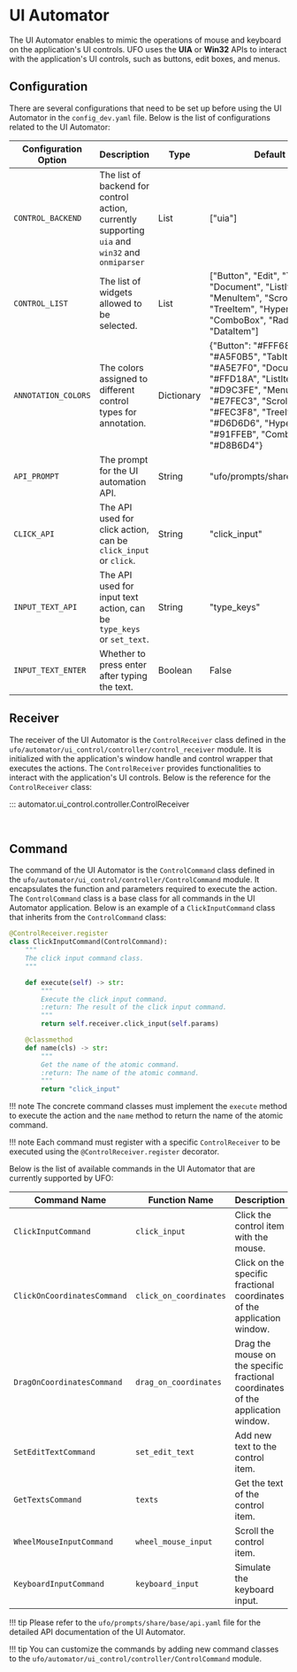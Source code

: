 # UI Automator

The UI Automator enables to mimic the operations of mouse and keyboard on the application's UI controls. UFO uses the **UIA** or **Win32** APIs to interact with the application's UI controls, such as buttons, edit boxes, and menus.


## Configuration

There are several configurations that need to be set up before using the UI Automator in the `config_dev.yaml` file. Below is the list of configurations related to the UI Automator:

| Configuration Option    | Description                                                                                             | Type     | Default Value |
|-------------------------|---------------------------------------------------------------------------------------------------------|----------|---------------|
| `CONTROL_BACKEND`       | The list of backend for control action, currently supporting `uia` and `win32` and `onmiparser`         | List     | ["uia"]       |
| `CONTROL_LIST`          | The list of widgets allowed to be selected.                                                             | List     | ["Button", "Edit", "TabItem", "Document", "ListItem", "MenuItem", "ScrollBar", "TreeItem", "Hyperlink", "ComboBox", "RadioButton", "DataItem"] |
| `ANNOTATION_COLORS`     | The colors assigned to different control types for annotation.                                          | Dictionary | {"Button": "#FFF68F", "Edit": "#A5F0B5", "TabItem": "#A5E7F0", "Document": "#FFD18A", "ListItem": "#D9C3FE", "MenuItem": "#E7FEC3", "ScrollBar": "#FEC3F8", "TreeItem": "#D6D6D6", "Hyperlink": "#91FFEB", "ComboBox": "#D8B6D4"} |
| `API_PROMPT`           | The prompt for the UI automation API. | String | "ufo/prompts/share/base/api.yaml"          |
| `CLICK_API`              | The API used for click action, can be `click_input` or `click`. | String  | "click_input" |
| `INPUT_TEXT_API`         | The API used for input text action, can be `type_keys` or `set_text`. | String  | "type_keys"   |
| `INPUT_TEXT_ENTER`       | Whether to press enter after typing the text.    | Boolean | False         |



## Receiver

The receiver of the UI Automator is the `ControlReceiver` class defined in the `ufo/automator/ui_control/controller/control_receiver` module. It is initialized with the application's window handle and control wrapper that executes the actions. The `ControlReceiver` provides functionalities to interact with the application's UI controls. Below is the reference for the `ControlReceiver` class:

::: automator.ui_control.controller.ControlReceiver

<br>

## Command

The command of the UI Automator is the `ControlCommand` class defined in the `ufo/automator/ui_control/controller/ControlCommand` module. It encapsulates the function and parameters required to execute the action. The `ControlCommand` class is a base class for all commands in the UI Automator application. Below is an example of a `ClickInputCommand` class that inherits from the `ControlCommand` class:

```python
@ControlReceiver.register
class ClickInputCommand(ControlCommand):
    """
    The click input command class.
    """

    def execute(self) -> str:
        """
        Execute the click input command.
        :return: The result of the click input command.
        """
        return self.receiver.click_input(self.params)

    @classmethod
    def name(cls) -> str:
        """
        Get the name of the atomic command.
        :return: The name of the atomic command.
        """
        return "click_input"
```

!!! note
    The concrete command classes must implement the `execute` method to execute the action and the `name` method to return the name of the atomic command.

!!! note
    Each command must register with a specific `ControlReceiver` to be executed using the `@ControlReceiver.register` decorator.

Below is the list of available commands in the UI Automator that are currently supported by UFO:

| Command Name | Function Name | Description |
|--------------|---------------|-------------|
| `ClickInputCommand` | `click_input` | Click the control item with the mouse. |
| `ClickOnCoordinatesCommand` | `click_on_coordinates` | Click on the specific fractional coordinates of the application window. |
| `DragOnCoordinatesCommand` | `drag_on_coordinates` | Drag the mouse on the specific fractional coordinates of the application window. |
| `SetEditTextCommand` | `set_edit_text` | Add new text to the control item. |
| `GetTextsCommand` | `texts` | Get the text of the control item. |
| `WheelMouseInputCommand` | `wheel_mouse_input` | Scroll the control item. |
| `KeyboardInputCommand` | `keyboard_input` | Simulate the keyboard input. |

!!! tip
    Please refer to the `ufo/prompts/share/base/api.yaml` file for the detailed API documentation of the UI Automator.

!!! tip
    You can customize the commands by adding new command classes to the `ufo/automator/ui_control/controller/ControlCommand` module.
